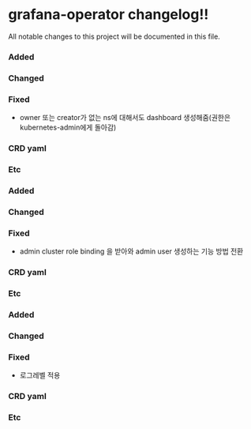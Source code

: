 # grafana-operator changelog!!
All notable changes to this project will be documented in this file.

<!-------------------- v0.0.6 end -------------------->

### Added

### Changed

### Fixed
- owner 또는 creator가 없는 ns에 대해서도 dashboard 생성해줌(권한은 kubernetes-admin에게 돌아감)
### CRD yaml

### Etc
<!-------------------- v0.0.6 end -------------------->


<!-------------------- v0.0.5 end -------------------->

### Added

### Changed

### Fixed
- admin cluster role binding 을 받아와 admin user 생성하는 기능 방법 전환
### CRD yaml

### Etc
<!-------------------- v0.0.5 end -------------------->

<!-------------------- v0.0.4 end -------------------->

### Added

### Changed

### Fixed
- 로그레벨 적용
### CRD yaml

### Etc
<!-------------------- v0.0.4 end -------------------->
